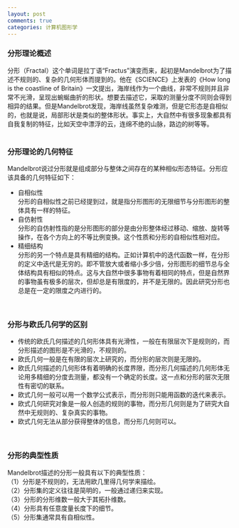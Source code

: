 ```yaml
---
layout: post
comments: true
categories: 计算机图形学
---
```



### 分形理论概述
分形（Fractal）这个单词是拉丁语“Fractus”演变而来，起初是Mandelbrot为了描述不规则的、复杂的几何形体而提到的。他在《SCIENCE》上发表的《How long is the coastline of Britain》一文提出，海岸线作为一个曲线，非常不规则并且非常不光滑，呈现出蜿蜒曲折的形状。想要去描述它，采取的测量分度不同则会得到相异的结果。但是Mandelbrot发现，海岸线虽然复杂难测，但是它形态是自相似的，也就是说，局部形状是类似的整体形状。事实上，大自然中有很多现象都具有自我复制的特征，比如天空中漂浮的云，连绵不绝的山脉，路边的树等等。  
<br>


### 分形理论的几何特征
Mandelbrot说过分形就是组成部分与整体之间存在的某种相似形态特征。分形应该具备的几何特征如下：  
* 自相似性  
分形的自相似性之前已经提到过，就是指分形图形的无限细节与分形图形的整体具有一样的特征。  
* 自仿射性  
分形的自仿射性指的是分形图形的部分是由分形整体经过移动、缩放、旋转等操作，在各个方向上的不等比例变换。这个性质和分形的自相似性相对应。  
* 精细结构  
分形的另一个特点是具有精细的结构。正如计算机中的迭代函数一样，在分形的定义中迭代是无穷的。即不管放大或者缩小多少倍，分形图形的细节总与全体结构具有相似的特点。这与大自然中很多事物有着相同的特点，但是自然界的事物虽有极多的层次，但却总是有限度的，并不是无限的。因此研究分形也总是在一定的限度之内进行的。  
<br>


### 分形与欧氏几何学的区别  
* 传统的欧氏几何描述的几何形体具有光滑性，一般在有限层次下是规则的，而分形描述的图形是不光滑的，不规则的。  
* 欧氏几何一般是在有限的层次上研究的，而分形的层次则是无限的。
* 欧氏几何描述的几何形体有着明确的长度界限，而分形几何描述的几何形体无论用多精细的分度去测量，都没有一个确定的长度。这一点和分形的层次无限性有密切的联系。
* 欧式几何一般可以用一个数学公式表示，而分形则只能用函数的迭代来表示。
* 欧式几何研究对象是一般人创造的规则的事物，而分形几何则是为了研究大自然中无规则的、复杂真实的事物。
* 欧式几何无法从部分获得整体的信息，而分形几何则可以。  
<br>


### 分形的典型性质
Mandelbrot描述的分形一般具有以下的典型性质：  
（1）分形是不规则的，无法用欧几里得几何学来描绘。  
（2）分形集的定义往往是简明的，一般通过递归来实现。  
（3）分形的分形维数一般大于其拓扑维数。  
（4）分形具有任意度量长度下的细节。  
（5）分形集通常具有自相似性。
  

